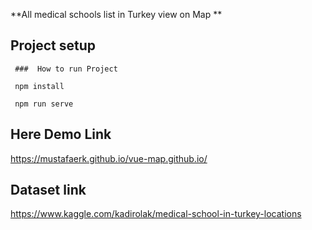 **All medical schools list in Turkey view on Map **
## Project setup

``` ###  How to run Project``` 

``` npm install``` 

``` npm run serve```

## Here Demo Link
https://mustafaerk.github.io/vue-map.github.io/


## Dataset link
https://www.kaggle.com/kadirolak/medical-school-in-turkey-locations
